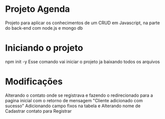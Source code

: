 # Projeto Agenda
Projeto para aplicar os conhecimentos de um CRUD em Javascript, na parte do back-end com node.js e mongo db

# Iniciando o projeto
npm init -y Esse comando vai iniciar o projeto ja baixando todos os arquivos

# Modificações
Alterando o contato onde se registrava e fazendo o redirecionado para a pagina inicial com o retorno de mensagem "Cliente adicionado com sucesso"
Adicionando campo fixos na tabela e 
Alterando nome de Cadastrar contato para Registrar
